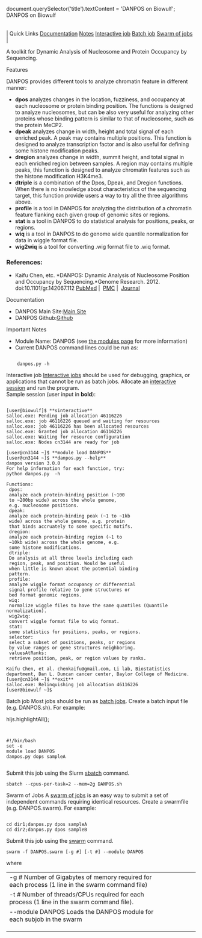 

document.querySelector('title').textContent = 'DANPOS on Biowulf';
DANPOS on Biowulf


|  |
| --- |
| 
Quick Links
[Documentation](#doc)
[Notes](#notes)
[Interactive job](#int) 
[Batch job](#sbatch) 
[Swarm of jobs](#swarm) 
 |



A toolkit for Dynamic Analysis of Nucleosome and Protein Occupancy by Sequencing.




Features

 DANPOS provides different tools to analyze chromatin feature in different manner:
 * **dpos** analyzes changes in the location, fuzziness, and occupancy at each nucleosome or protein binding position. The functions is designed to analyze nucleosomes, but can be also very useful for analyzing other proteins whose binding pattern is similar to that of nucleosome, such as the protein MeCP2.
 * **dpeak** analyzes change in width, height and total signal of each enriched peak. A peak may contains multiple positions. This function is designed to analyze transcription factor and is also useful for defining some histone modification peaks.
 * **dregion** analyzes change in width, summit height, and total signal in each enriched region between samples. A region may contains multiple peaks, this function is designed to analyze chromatin features such as the histone modification H3K4me3.
 * **dtriple** is a combination of the Dpos, Dpeak, and Dregion functions. When there is no knowledge about characteristics of the sequencing target, this function provide users a way to try all the three algorithms above.
 * **profile** is a tool in DANPOS for analyzing the distribution of a chromatin feature flanking each given group of genomic sites or regions.
 * **stat** is a tool in DANPOS to do statistical analysis for positions, peaks, or regions.
 * **wiq** is a tool in DANPOS to do genome wide quantile normalization for data in wiggle format file.
 * **wig2wiq** is a tool for converting .wig format file to .wiq format.




### References:


* Kaifu Chen, etc. *DANPOS: Dynamic Analysis of Nucleosome Position and Occupancy by Sequencing.*Genome Research. 2012. doi:10.1101/gr.142067.112 
 [PubMed](https://www.ncbi.nlm.nih.gov/pubmed/23193179) | 
 [PMC](https://www.ncbi.nlm.nih.gov/pmc/articles/PMC3561875/) | 
 [Journal](https://genome.cshlp.org/content/23/2/341.long)


Documentation
* DANPOS Main Site:[Main Site](https://sites.google.com/site/danposdoc/news)
* DANPOS Github:[Github](https://github.com/sklasfeld/DANPOS3)


Important Notes
* Module Name: DANPOS (see [the modules page](/apps/modules.html) for more information)
 * Current DANPOS command lines could be run as:
 
```

	danpos.py -h

```



Interactive job
[Interactive jobs](/docs/userguide.html#int) should be used for debugging, graphics, or applications that cannot be run as batch jobs.
Allocate an [interactive session](/docs/userguide.html#int) and run the program.   
Sample session (user input in **bold**):



```

[user@biowulf]$ **sinteractive**
salloc.exe: Pending job allocation 46116226
salloc.exe: job 46116226 queued and waiting for resources
salloc.exe: job 46116226 has been allocated resources
salloc.exe: Granted job allocation 46116226
salloc.exe: Waiting for resource configuration
salloc.exe: Nodes cn3144 are ready for job

[user@cn3144 ~]$ **module load DANPOS**
[user@cn3144 ~]$ **danpos.py --help**
danpos version 3.0.0
For help information for each function, try:
python danpos.py  -h

Functions:
 dpos:
 analyze each protein-binding position (~100
 to ~200bp wide) across the whole genome,
 e.g. nucleosome positions.
 dpeak:
 analyze each protein-binding peak (~1 to ~1kb
 wide) across the whole genome, e.g. protein
 that binds accruately to some specific motifs.
 dregion:
 analyze each protein-binding region (~1 to
 ~10kb wide) across the whole genome, e.g.
 some histone modifications.
 dtriple:
 Do analysis at all three levels including each
 region, peak, and position. Would be useful
 when little is known about the potential binding
 pattern.
 profile:
 analyze wiggle format occupancy or differential
 signal profile relative to gene structures or
 bed format genomic regions.
 wiq:
 normalize wiggle files to have the same quantiles (Quantile normalization).
 wig2wiq:
 convert wiggle format file to wiq format.
 stat:
 some statistics for positions, peaks, or regions.
 selector:
 select a subset of positions, peaks, or regions
 by value ranges or gene structures neighboring.
 valuesAtRanks:
 retrieve position, peak, or region values by ranks.

Kaifu Chen, et al. chenkaifu@gmail.com, Li lab, Biostatistics department, Dan L. Duncan cancer center, Baylor College of Medicine.
[user@cn3144 ~]$ **exit**
salloc.exe: Relinquishing job allocation 46116226
[user@biowulf ~]$

```


Batch job
Most jobs should be run as [batch jobs](/docs/userguide.html#submit).
Create a batch input file (e.g. DANPOS.sh). For example:




hljs.highlightAll();

```


#!/bin/bash
set -e
module load DANPOS
danpos.py dops sampleA


```

Submit this job using the Slurm [sbatch](/docs/userguide.html) command.



```
sbatch --cpus-per-task=2 --mem=2g DANPOS.sh
```

Swarm of Jobs 
A [swarm of jobs](/apps/swarm.html) is an easy way to submit a set of independent commands requiring identical resources.
Create a swarmfile (e.g. DANPOS.swarm). For example:



```

cd dir1;danpos.py dpos sampleA
cd dir2;danpos.py dpos sampleB

```

Submit this job using the [swarm](/apps/swarm.html) command.



```
swarm -f DANPOS.swarm [-g #] [-t #] --module DANPOS
```

where


|  |  |  |  |  |  |
| --- | --- | --- | --- | --- | --- |
| -g *#*  Number of Gigabytes of memory required for each process (1 line in the swarm command file)
 | -t *#* Number of threads/CPUs required for each process (1 line in the swarm command file).
 | --module DANPOS Loads the DANPOS module for each subjob in the swarm
 | |
 | |
 | |








